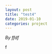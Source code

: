 ```yaml
---
layout: post
title: "test4"
date: 2019-01-10
categories: project
---
```


*By ffdf*

<html>
  <head>

  </head>
  <body>
    <p style="margin-top: 0">
      f
    </p>
  </body>
</html>
